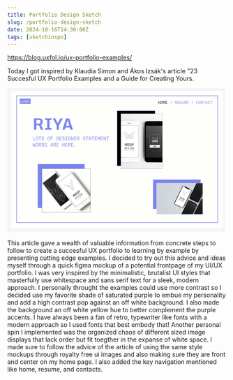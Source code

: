 ```yaml
---
title: Portfolio Design Sketch 
slug: /portfolio-design-sketch
date: 2024-10-16T14:30:00Z
tags: [sketchinspo]
---
```


https://blog.uxfol.io/ux-portfolio-examples/

Today I got inspired by Klaudia Simon and Ákos Izsák's article "23 Succesful
UX Portfolio Examples and a Guide for Creating Yours.

![riya portfolio sketch](../docs/assets/riya-ui-portfolio-sketch.png)

This article gave a wealth of valuable information from concrete steps to follow to create a succesful UX portfolio to learning by example by presenting cutting edge examples. I decided to try out this advice and 
ideas myself through a quick figma mockup of a potential frontpage of my 
UI/UX portfolio. I was very inspired by the minimalistic, brutalist UI styles that masterfully use whitespace and sans serif text for a sleek, 
modern approach. I personally throught the examples could use more contrast so I decided use my favorite shade of saturated purple to embue my personality and add a high contrast pop against an off white background. I also made the background an off white yellow hue to better complement the purple accents. I have always been a fan of retro, typewriter like fonts
with a modern approach so I used fonts that best embody that! Another personal spin I implemented was the organized chaos of different sized image displays that lack order but fit toegther in the expanse of white space. I made sure to follow the advice of the article of using the
same style mockups through royalty free ui images and also making sure they are front and center on my home page. I also added the key navigation mentioned like home, resume, and contacts. 
